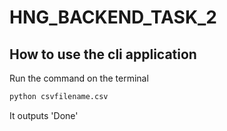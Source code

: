 # HNG_BACKEND_TASK_2
## How to use the cli application 
Run the command on the terminal 
```cmd
python csvfilename.csv
```
It outputs 'Done' 
